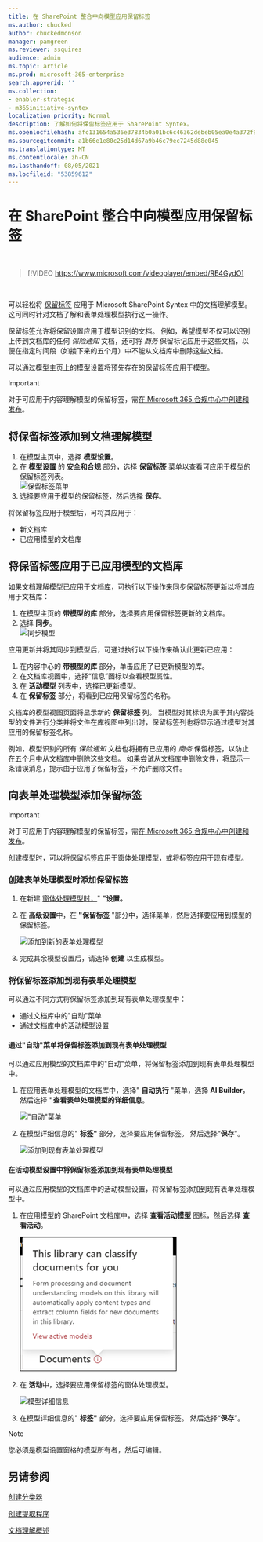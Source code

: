 ```yaml
---
title: 在 SharePoint 整合中向模型应用保留标签
ms.author: chucked
author: chuckedmonson
manager: pamgreen
ms.reviewer: ssquires
audience: admin
ms.topic: article
ms.prod: microsoft-365-enterprise
search.appverid: ''
ms.collection:
- enabler-strategic
- m365initiative-syntex
localization_priority: Normal
description: 了解如何将保留标签应用于 SharePoint Syntex。
ms.openlocfilehash: afc131654a536e37834b0a01bc6c46362debeb05ea0e4a372f9f713639032f88
ms.sourcegitcommit: a1b66e1e80c25d14d67a9b46c79ec7245d88e045
ms.translationtype: MT
ms.contentlocale: zh-CN
ms.lasthandoff: 08/05/2021
ms.locfileid: "53859612"
---
```

# <a name="apply-a-retention-label-to-a-model-in-sharepoint-syntex"></a>在 SharePoint 整合中向模型应用保留标签

</br>

> [!VIDEO https://www.microsoft.com/videoplayer/embed/RE4GydO]  

</br>


可以轻松将 [保留标签](../compliance/retention.md) 应用于 Microsoft SharePoint Syntex 中的文档理解模型。 这可同时针对文档了解和表单处理模型执行这一操作。

保留标签允许将保留设置应用于模型识别的文档。  例如，希望模型不仅可以识别上传到文档库的任何 *保险通知* 文档，还可将 *商务* 保留标记应用于这些文档，以便在指定时间段（如接下来的五个月）中不能从文档库中删除这些文档。

可以通过模型主页上的模型设置将预先存在的保留标签应用于模型。 

> [!Important]
> 对于可应用于内容理解模型的保留标签，需[在 Microsoft 365 合规中心中创建和发布](../compliance/create-apply-retention-labels.md#how-to-create-and-publish-retention-labels)。

## <a name="to-add-a-retention-label-to-a-document-understanding-model"></a>将保留标签添加到文档理解模型

1. 在模型主页中，选择 **模型设置**。</br>
2. 在 **模型设置** 的 **安全和合规** 部分，选择 **保留标签** 菜单以查看可应用于模型的保留标签列表。</br>
 ![保留标签菜单](../media/content-understanding/retention-labels-menu.png)</br> 
3. 选择要应用于模型的保留标签，然后选择 **保存**。</br>

将保留标签应用于模型后，可将其应用于：
- 新文档库
- 已应用模型的文档库
 
## <a name="apply-the-retention-label-to-a-document-library-to-which-the-model-is-already-applied"></a>将保留标签应用于已应用模型的文档库

如果文档理解模型已应用于文档库，可执行以下操作来同步保留标签更新以将其应用于文档库：</br>

1. 在模型主页的 **带模型的库** 部分，选择要应用保留标签更新的文档库。 </br> 
2. 选择 **同步**。 </br>
 ![同步模型](../media/content-understanding/sync-model.png)</br> 


应用更新并将其同步到模型后，可通过执行以下操作来确认此更新已应用：

1. 在内容中心的 **带模型的库** 部分，单击应用了已更新模型的库。 </br>
2. 在文档库视图中，选择“信息”图标以查看模型属性。</br>  
3. 在 **活动模型** 列表中，选择已更新模型。</br>
4. 在 **保留标签** 部分，将看到已应用保留标签的名称。</br>


文档库的模型视图页面将显示新的 **保留标签** 列。  当模型对其标识为属于其内容类型的文件进行分类并将文件在库视图中列出时，保留标签列也将显示通过模型对其应用的保留标签名称。


例如，模型识别的所有 *保险通知* 文档也将拥有已应用的 *商务* 保留标签，以防止在五个月中从文档库中删除这些文档。 如果尝试从文档库中删除文件，将显示一条错误消息，提示由于应用了保留标签，不允许删除文件。

## <a name="to-add-a-retention-label-to-a-form-processing-model"></a>向表单处理模型添加保留标签

> [!Important]
> 对于可应用于内容理解模型的保留标签，需[在 Microsoft 365 合规中心中创建和发布](../compliance/create-apply-retention-labels.md#how-to-create-and-publish-retention-labels)。

创建模型时，可以将保留标签应用于窗体处理模型，或将标签应用于现有模型。

### <a name="to-add-a-retention-label-when-you-create-a-form-processing-model"></a>创建表单处理模型时添加保留标签

1. 在新建 [窗体处理模型时，](./create-a-form-processing-model.md)" <b>"设置。</b>
2. 在 <b>高级设置</b>中，在 <b>"保留标签</b> "部分中，选择菜单，然后选择要应用到模型的保留标签。</b>

 
     ![添加到新的表单处理模型](../media/content-understanding/retention-label-forms.png)</br>

3.  完成其余模型设置后，请选择 <b>创建</b> 以生成模型。

### <a name="to-add-a-retention-label-to-an-existing-form-processing-model"></a>将保留标签添加到现有表单处理模型

可以通过不同方式将保留标签添加到现有表单处理模型中：
- 通过文档库中的"自动"菜单
- 通过文档库中的活动模型设置 


#### <a name="to-add-a-retention-label-to-an-existing-form-processing-model-through-the-automate-menu"></a>通过"自动"菜单将保留标签添加到现有表单处理模型

可以通过应用模型的文档库中的"自动"菜单，将保留标签添加到现有表单处理模型中。


1. 在应用表单处理模型的文档库中，选择" <b>自动执行</b> "菜单，选择 <b>AI Builder</b>，然后选择 <b>"查看表单处理模型的详细信息</b>。

   !["自动"菜单](../media/content-understanding/automate-menu.png)</br>

2. 在模型详细信息的" <b>标签"</b> 部分，选择要应用保留标签。  然后选择“<b>保存</b>”。

     ![添加到现有表单处理模型](../media/content-understanding/retention-label-model-details.png)</br> 

#### <a name="to-add-a-retention-label-to-an-existing-form-processing-model-in-the-active-model-settings"></a>在活动模型设置中将保留标签添加到现有表单处理模型

可以通过应用模型的文档库中的活动模型设置，将保留标签添加到现有表单处理模型中。

1. 在应用模型的 SharePoint 文档库中，选择 <b>查看活动模型</b> 图标，然后选择 <b>查看活动</b>。</b>

   ![查看活动模型](../media/content-understanding/info-du.png)</br> 

2. 在 <b>活动</b>中，选择要应用保留标签的窗体处理模型。

     ![模型详细信息](../media/content-understanding/retention-label-model-details.png)</br> 


3. 在模型详细信息的" <b>标签"</b> 部分，选择要应用保留标签。  然后选择“<b>保存</b>”。

> [!NOTE]
> 您必须是模型设置窗格的模型所有者，然后可编辑。 


## <a name="see-also"></a>另请参阅
[创建分类器](create-a-classifier.md)

[创建提取程序](create-an-extractor.md)

[文档理解概述](document-understanding-overview.md)
